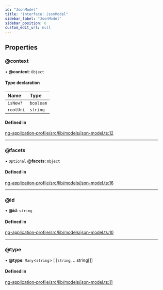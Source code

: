 ```yaml
---
id: "JsonModel"
title: "Interface: JsonModel"
sidebar_label: "JsonModel"
sidebar_position: 0
custom_edit_url: null
---
```


## Properties

### @context

• **@context**: `Object`

#### Type declaration

| Name | Type |
| :------ | :------ |
| `isNew?` | `boolean` |
| `rootUri` | `string` |

#### Defined in

[ng-application-profile/src/lib/models/json-model.ts:12](https://github.com/cognizone/ng-cognizone/blob/0401c67/libs/ng-application-profile/src/lib/models/json-model.ts#L12)

___

### @facets

• `Optional` **@facets**: `Object`

#### Defined in

[ng-application-profile/src/lib/models/json-model.ts:16](https://github.com/cognizone/ng-cognizone/blob/0401c67/libs/ng-application-profile/src/lib/models/json-model.ts#L16)

___

### @id

• **@id**: `string`

#### Defined in

[ng-application-profile/src/lib/models/json-model.ts:10](https://github.com/cognizone/ng-cognizone/blob/0401c67/libs/ng-application-profile/src/lib/models/json-model.ts#L10)

___

### @type

• **@type**: `Many`<`string`\> \| [`string`, ...string[]]

#### Defined in

[ng-application-profile/src/lib/models/json-model.ts:11](https://github.com/cognizone/ng-cognizone/blob/0401c67/libs/ng-application-profile/src/lib/models/json-model.ts#L11)
